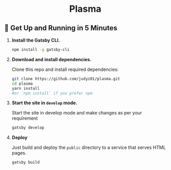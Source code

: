<h1 align="center">
  Plasma
</h1>

## 🚀 Get Up and Running in 5 Minutes

1. **Install the Gatsby CLI.**

   ```bash
   npm install -g gatsby-cli
   ```

2. **Download and install dependencies.**

   Clone this repo and install required dependencies:

   ```bash
   git clone https://github.com/judyz01/plasma.git
   cd plasma
   yarn install
   #or `npm install` if you prefer npm
   ```

3. **Start the site in `develop` mode.**

   Start the site in develop mode and make changes as per your requirement

   ```bash
   gatsby develop
   ```

4. **Deploy**

   Just build and deploy the `public` directory to a service that serves HTML pages.

   ```bash
   gatsby build
   ```

